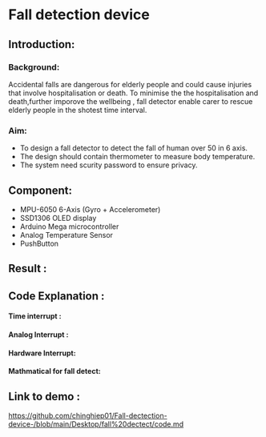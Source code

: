 # Fall detection device 

## Introduction: 
### Background: 
Accidental falls are dangerous for elderly people  and could cause injuries that involve hospitalisation or death. To minimise the the hospitalisation and death,further imporove the wellbeing , fall detector enable carer to rescue elderly people in the shotest time interval. 

### Aim:
+ To design a fall detector to detect the fall of human over 50 in 6 axis. 
+ The design should contain thermometer to measure body temperature.
+ The system need scurity password to ensure privacy. 

## Component: 
+ MPU-6050 6-Axis (Gyro + Accelerometer)
+ SSD1306 OLED display
+ Arduino Mega microcontroller
+ Analog Temperature Sensor 
+ PushButton 

## Result :

## Code Explanation : 

#### Time interrupt :  
#### Analog Interrupt :

#### Hardware Interrupt: 
#### Mathmatical for fall detect:


## Link to demo :
https://github.com/chinghiep01/Fall-dectection-device-/blob/main/Desktop/fall%20dectect/code.md






